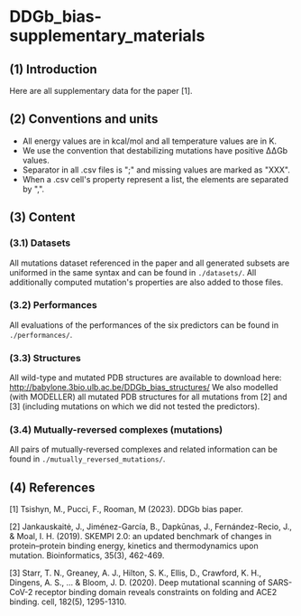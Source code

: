 
# DDGb_bias-supplementary_materials


## (1) Introduction
Here are all supplementary data for the paper [1].


## (2) Conventions and units
- All energy values are in kcal/mol and all temperature values are in K.
- We use the convention that destabilizing mutations have positive ΔΔGb values.
- Separator in all .csv files is ";" and missing values are marked as "XXX".
- When a .csv cell's property represent a list, the elements are separated by ",".


## (3) Content

### (3.1) Datasets
All mutations dataset referenced in the paper and all generated subsets are uniformed in the same syntax and can be found in `./datasets/`.
All additionally computed mutation's properties are also added to those files.

### (3.2) Performances
All evaluations of the performances of the six predictors can be found in `./performances/`.

### (3.3) Structures
All wild-type and mutated PDB structures are available to download here: http://babylone.3bio.ulb.ac.be/DDGb_bias_structures/
We also modelled (with MODELLER) all mutated PDB structures for all mutations from [2] and [3]
(including mutations on which we did not tested the predictors).

### (3.4) Mutually-reversed complexes (mutations)
All pairs of mutually-reversed complexes and related information can be found in `./mutually_reversed_mutations/`.


## (4) References
  [1] Tsishyn, M., Pucci, F., Rooman, M (2023). DDGb bias paper.

  [2] Jankauskaitė, J., Jiménez-García, B., Dapkūnas, J., Fernández-Recio, J., & Moal, I. H. (2019). SKEMPI 2.0: an updated benchmark of changes in protein–protein binding energy, kinetics and thermodynamics upon mutation. Bioinformatics, 35(3), 462-469.

  [3] Starr, T. N., Greaney, A. J., Hilton, S. K., Ellis, D., Crawford, K. H., Dingens, A. S., ... & Bloom, J. D. (2020). Deep mutational scanning of SARS-CoV-2 receptor binding domain reveals constraints on folding and ACE2 binding. cell, 182(5), 1295-1310.
